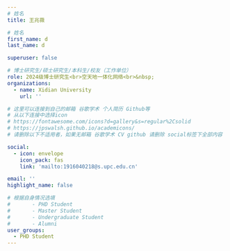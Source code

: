```yaml
---
# 姓名
title: 王兆薇

# 姓名
first_name: d
last_name: d

superuser: false

# 博士研究生/硕士研究生/本科生/校友（工作单位）
role: 2024级博士研究生<br>空天地一体化网络<br>&nbsp;
organizations:
  - name: Xidian University
    url: ''

# 这里可以连接到自己的邮箱 谷歌学术 个人简历 Github等 
# 从以下连接中选择icon
# https://fontawesome.com/icons?d=gallery&s=regular%2Csolid
# https://jpswalsh.github.io/academicons/
# 请删除以下不适用者，如果无邮箱 谷歌学术 CV github 请删除 social标签下全部内容

social:
  - icon: envelope
    icon_pack: fas
    link: 'mailto:1916040218@s.upc.edu.cn'

email: ''
highlight_name: false

# 根据自身情况选填
#       - PHD Student
#       - Master Student
#       - Undergraduate Student
#       - Alumni
user_groups:
  - PHD Student
---
```


